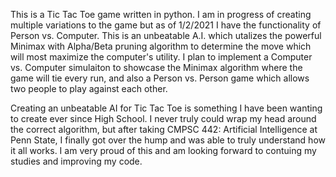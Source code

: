This is a Tic Tac Toe game written in python. I am in progress of creating multiple variations to the game but as of 1/2/2021 I have the functionality of Person vs. Computer. This is an unbeatable A.I. which utalizes the powerful Minimax with Alpha/Beta pruning algorithm to determine the move which will most maximize the computer's utility. I plan to implement a Computer vs. Computer simulaiton to showcase the Minimax algorithm where the game will tie every run, and also a Person vs. Person game which allows two people to play against each other. 



Creating an unbeatable AI for Tic Tac Toe is something I have been wanting to create ever since High School. I never truly could wrap my head around the correct algorithm, but after taking CMPSC 442: Artificial Intelligence at Penn State, I finally got over the hump and was able to truly understand how it all works. I am very proud of this and am looking forward to contuing my studies and improving my code. 
